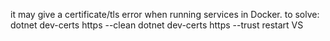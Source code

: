 it may give a certificate/tls error when running services in Docker. 
to solve:
dotnet dev-certs https --clean
dotnet dev-certs https --trust
restart VS